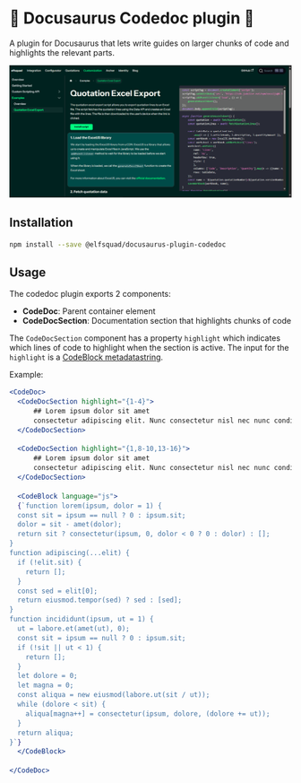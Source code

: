 # 🦖 Docusaurus Codedoc plugin 📖

A plugin for Docusaurus that lets write guides on larger chunks of code and highlights the relevant parts.

![Example](./assets/example.gif)

## Installation

```bash
npm install --save @elfsquad/docusaurus-plugin-codedoc
```

## Usage

The codedoc plugin exports 2 components:
* **CodeDoc**: Parent container element
* **CodeDocSection**: Documentation section that highlights chunks of code

The `CodeDocSection` component has a property `highlight` which indicates which lines of code to highlight when the section is active. The input for the `highlight` is a [CodeBlock metadatastring](https://docusaurus.io/docs/markdown-features/code-blocks#highlighting-with-metadata-string).

Example:
```jsx
<CodeDoc>
  <CodeDocSection highlight="{1-4}">
      ## Lorem ipsum dolor sit amet
      consectetur adipiscing elit. Nunc consectetur nisl nec nunc condimentum pellentesque. Morbi ut mauris vel tellus laoreet cursus id eget purus.
  </CodeDocSection>

  <CodeDocSection highlight="{1,8-10,13-16}">
      ## Lorem ipsum dolor sit amet
      consectetur adipiscing elit. Nunc consectetur nisl nec nunc condimentum pellentesque. Morbi ut mauris vel tellus laoreet cursus id eget purus.
  </CodeDocSection>

  <CodeBlock language="js">
  {`function lorem(ipsum, dolor = 1) {
  const sit = ipsum == null ? 0 : ipsum.sit;
  dolor = sit - amet(dolor);
  return sit ? consectetur(ipsum, 0, dolor < 0 ? 0 : dolor) : [];
}
function adipiscing(...elit) {
  if (!elit.sit) {
    return [];
  }
  const sed = elit[0];
  return eiusmod.tempor(sed) ? sed : [sed];
}
function incididunt(ipsum, ut = 1) {
  ut = labore.et(amet(ut), 0);
  const sit = ipsum == null ? 0 : ipsum.sit;
  if (!sit || ut < 1) {
    return [];
  }
  let dolore = 0;
  let magna = 0;
  const aliqua = new eiusmod(labore.ut(sit / ut));
  while (dolore < sit) {
    aliqua[magna++] = consectetur(ipsum, dolore, (dolore += ut));
  }
  return aliqua;
}`}
  </CodeBlock>

</CodeDoc>
```
